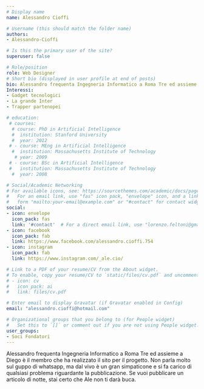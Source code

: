 ```yaml
---
# Display name
name: Alessandro Cioffi

# Username (this should match the folder name)
authors:
- Alessandro-Cioffi

# Is this the primary user of the site?
superuser: false

# Role/position
role: Web Designer
# Short bio (displayed in user profile at end of posts)
bio: Alessandro frequenta Ingegneria Informatico a Roma Tre ed assieme a Diego è il membro che ha realizzato il sito per il progetto. Non parla molto sul guppo di whatsapp, ma dal vivo è un gran simpaticone e si fa carico di qualsiasi problema riguardante la pubblicazione. Se vuoi pubblicare un articolo di notte, stai certo che Ale non ti darà buca.
Interessi:
- Gadget tecnologici
- La grande Inter
- Trapper partenopei

# education:
 # courses:
  # course: PhD in Artificial Intelligence
  #  institution: Stanford University
  #  year: 2012
 # - course: MEng in Artificial Intelligence
  #  institution: Massachusetts Institute of Technology
   # year: 2009
 # - course: BSc in Artificial Intelligence
 #   institution: Massachusetts Institute of Technology
  #  year: 2008

# Social/Academic Networking
# For available icons, see: https://sourcethemes.com/academic/docs/page-builder/#icons
#   For an email link, use "fas" icon pack, "envelope" icon, and a link in the
#   form "mailto:your-email@example.com" or "#contact" for contact widget.
social:
- icon: envelope
  icon_pack: fas
  link: '#contact'  # For a direct email link, use "lorenzo.feltoni@gmail.com".
- icon: facebook
  icon_pack: fab
  link: https://www.facebook.com/alessandro.cioffi.754
- icon: instagram
  icon_pack: fab
  link: https://www.instagram.com/_ale.cio/

# Link to a PDF of your resume/CV from the About widget.
# To enable, copy your resume/CV to `static/files/cv.pdf` and uncomment the lines below.
# - icon: cv
#   icon_pack: ai
#   link: files/cv.pdf

# Enter email to display Gravatar (if Gravatar enabled in Config)
email: "alessandro.cioffi@hotmail.com"

# Organizational groups that you belong to (for People widget)
#   Set this to `[]` or comment out if you are not using People widget.
user_groups:
- Soci Fondatori
---
```


Alessandro frequenta Ingegneria Informatico a Roma Tre ed assieme a Diego è il membro che ha realizzato il sito per il progetto. Non parla molto sul guppo di whatsapp, ma dal vivo è un gran simpaticone e si fa carico di qualsiasi problema riguardante la pubblicazione. Se vuoi pubblicare un articolo di notte, stai certo che Ale non ti darà buca.
